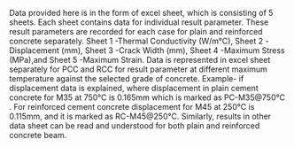 Data provided here is in the form of excel sheet, which is consisting of 5 sheets.
Each sheet contains data for individual result parameter. 
These result parameters are recorded for each case for plain and reinforced concrete separately. 
Sheet 1	-Thermal Conductivity (W/m℃),
Sheet 2	-Displacement (mm),
Sheet 3	-Crack Width (mm),
Sheet 4	-Maximum Stress (MPa),and
Sheet 5	-Maximum Strain.
Data is represented in excel sheet separately for PCC and RCC for result parameter at different maximum temperature against the selected grade of concrete. 
Example-
if displacement data is explained, where displacement in plain cement concrete for M35 at 750℃ is 0.165mm which is marked as PC-M35@750℃ .
For reinforced cement concrete displacement for M45 at 250℃ is 0.115mm, and it is marked as RC-M45@250℃. 
Similarly, results in other data sheet can be read and understood for both plain and reinforced concrete beam.
